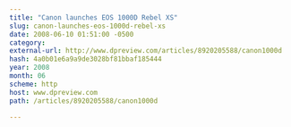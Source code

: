 ```yaml
---
title: "Canon launches EOS 1000D Rebel XS"
slug: canon-launches-eos-1000d-rebel-xs
date: 2008-06-10 01:51:00 -0500
category: 
external-url: http://www.dpreview.com/articles/8920205588/canon1000d
hash: 4a0b01e6a9a9de3028bf81bbaf185444
year: 2008
month: 06
scheme: http
host: www.dpreview.com
path: /articles/8920205588/canon1000d

---
```



